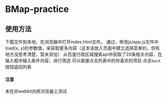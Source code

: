 # BMap-practice

## 使用方法
下载文件到本地，在浏览器中打开index.html文件。
通过，修改js/app.js文件中load(x, y)的参数值，来获取更多内容（这本该放入页面中建立选择菜单的，但有地方没思考清楚，暂未添加）
从百度行政区域搜索api中获取了20条相关内容，在输入框中输入条件内容，进行筛选
可以直接点击列表中的你喜欢的项目
点击`back`按钮返回列表


#### 注意
未在非webkit内核浏览器上测试
